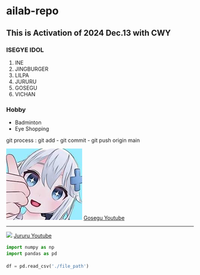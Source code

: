 # ailab-repo

## This is Activation of 2024 Dec.13 with CWY

### ISEGYE IDOL
1. INE
2. JINGBURGER
3. LILPA
4. JURURU
5. GOSEGU
6. VICHAN

### Hobby
- Badminton
- Eye Shopping

git process :
    git add - git commit - git push origin main

![](./gosegu.jpeg)
[Gosegu Youtube](https://www.youtube.com/@gosegu)

---

![](https://ext.fmkorea.com/files/attach/new4/20240504/6991853199_2978469841_ada0e6f2ce056c1ce7efdaa6d28d1d40.jpg)
[Jururu Youtube](https://www.youtube.com/@JU_RURU)
```python
import numpy as np
import pandas as pd

df = pd.read_csv('./file_path')
```
